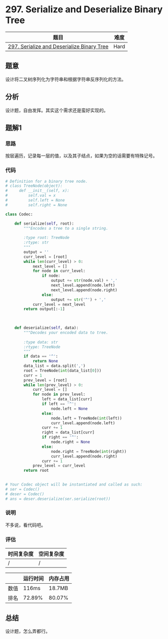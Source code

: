 # 297. Serialize and Deserialize Binary Tree

| 题目 | 难度 |
| ---- | ---- |
| [297. Serialize and Deserialize Binary Tree](https://leetcode.com/problems/serialize-and-deserialize-binary-tree/) | Hard |

## 题意

设计将二叉树序列化为字符串和根据字符串反序列化的方法。

## 分析

设计题，自由发挥。其实这个需求还是蛮好实现的。

## 题解1

### 思路

按层遍历，记录每一层的值，以及其子结点，如果为空的话需要有特殊记号。

### 代码

```python
# Definition for a binary tree node.
# class TreeNode(object):
#     def __init__(self, x):
#         self.val = x
#         self.left = None
#         self.right = None

class Codec:

    def serialize(self, root):
        """Encodes a tree to a single string.
        
        :type root: TreeNode
        :rtype: str
        """
        output = ''
        curr_level = [root]
        while len(curr_level) > 0:
            next_level = []
            for node in curr_level:
                if node:
                    output += str(node.val) + ','
                    next_level.append(node.left)
                    next_level.append(node.right)
                else:
                    output += str('^') + ','
            curr_level = next_level
        return output[:-1]
                
        

    def deserialize(self, data):
        """Decodes your encoded data to tree.
        
        :type data: str
        :rtype: TreeNode
        """
        if data == '^':
            return None
        data_list = data.split(',')
        root = TreeNode(int(data_list[0]))
        curr = 1
        prev_level = [root]
        while len(prev_level) > 0:
            curr_level = []
            for node in prev_level:
                left = data_list[curr]
                if left == '^':
                    node.left = None
                else:
                    node.left = TreeNode(int(left))
                    curr_level.append(node.left)
                curr += 1
                right = data_list[curr]
                if right == '^':
                    node.right = None
                else:
                    node.right = TreeNode(int(right))
                    curr_level.append(node.right)
                curr += 1
            prev_level = curr_level
        return root
        

# Your Codec object will be instantiated and called as such:
# ser = Codec()
# deser = Codec()
# ans = deser.deserialize(ser.serialize(root))
```

### 说明

不多说，看代码吧。

### 评估

| 时间复杂度 | 空间复杂度 |
| ---- | ---- |
| / | / |

| | 运行时间 | 内存占用 |
| ---- | ---- | ---- |
| 数值 | 116ms | 18.7MB |
| 排名 | 72.89% | 80.07% |

## 总结

设计题，怎么弄都行。
